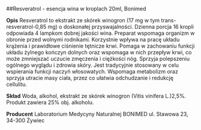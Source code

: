 ##Resveratrol - esencja wina w kroplach 20ml, Bonimed

**Opis** Resveratrol to ekstrakt ze skórek winogron (17 mg w tym trans-resveratrol-0,85 mg) o doskonałej przyswajalności. Dzienna porcja 16 kropli odpowiada 4 lampkom dobrej jakości wina. Preparat wspomaga organizm w obronie przed wolnymi rodnikami. Korzystnie wpływa na pracę układu krążenia i prawidłowe ciśnienie tętnicze krwi. Pomaga w zachowaniu funkcji układu żylnego kończyn dolnych oraz wspomaga w nich przepływ krwi, co może zmniejszać uczucie zmęczenia i ciężkości nóg. Sprzyja polepszeniu ogólnego wyglądu i zdrowia skóry. Jest tradycyjnie stosowany w celu wspierania funkcji naczyń włosowatych. Wspomaga metabolizm oraz sprzyja utracie masy ciała, przez co ułatwia odchudzanie i redukcję cellulitu.

**Skład** Woda, alkohol, ekstrakt ze skórek winogron (Vitis vinifera L.)2,5%. Produkt zawiera 25% obj. alkoholu.

**Producent** Laboratorium Medycyny Naturalnej BONIMED
ul. Stawowa 23, 34-300 Żywiec

